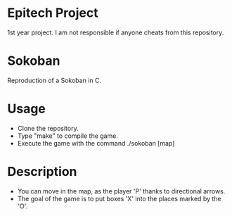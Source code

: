 # Epitech Project
1st year project. I am not responsible if anyone cheats from this repository.
# Sokoban
Reproduction of a Sokoban in C.
# Usage
  - Clone the repository.
  - Type "make" to compile the game.
  - Execute the game with the command ./sokoban [map]
# Description
  - You can move in the map, as the player 'P' thanks to directional arrows.
  - The goal of the game is to put boxes 'X' into the places marked by the 'O'.
